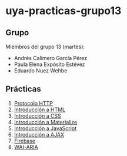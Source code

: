 # uya-practicas-grupo13

## Grupo

Miembros del grupo 13 (martes):

* Andrés Calimero García Pérez
* Paula Elena Expósito Estévez
* Eduardo Nuez Wehbe

## Prácticas

1. [Protocolo HTTP](https://github.com/alu0101070650/uya-practicas-grupo13/tree/master/practica1)
2. [Introducción a HTML](https://github.com/alu0101070650/uya-practicas-grupo13/tree/master/practica2)
3. [Introducción a CSS](https://github.com/alu0101070650/uya-practicas-grupo13/tree/master/practica3)
4. [Introducción a Materialize](https://github.com/alu0101070650/uya-practicas-grupo13/tree/master/practica4)
5. [Introducción a JavaScript](https://github.com/alu0101070650/uya-practicas-grupo13/tree/master/practica5)
6. [Introducción a AJAX](https://github.com/alu0101070650/uya-practicas-grupo13/tree/master/practica6)
7. [Firebase](https://github.com/alu0101070650/uya-practicas-grupo13/tree/master/firebase)
8. [WAI-ARIA](https://github.com/alu0101070650/uya-practicas-grupo13/tree/master/practica8)

